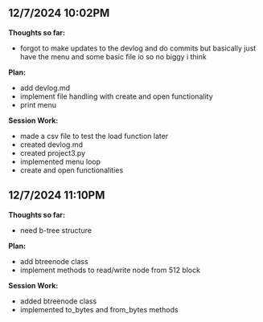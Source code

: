 ## 12/7/2024 10:02PM
**Thoughts so far:**
- forgot to make updates to the devlog and do commits but basically just have the menu and some basic file io so no biggy i think

**Plan:**
- add devlog.md
- implement file handling with create and open functionality
- print menu

**Session Work:**
- made a csv file to test the load function later
- created devlog.md
- created project3.py
- implemented menu loop
- create and open functionalities

## 12/7/2024 11:10PM
**Thoughts so far:**
- need b-tree structure

**Plan:**
- add btreenode class
- implement methods to read/write node from 512 block

**Session Work:**
- added btreenode class
- implemented to_bytes and from_bytes methods
